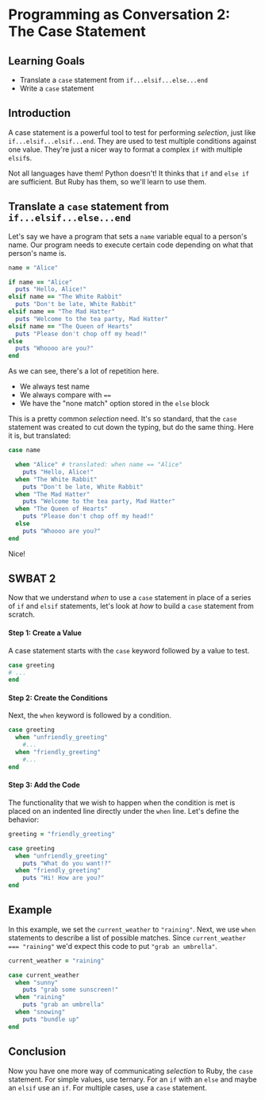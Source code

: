 # Programming as Conversation 2: The Case Statement

## Learning Goals

* Translate a `case` statement from `if...elsif...else...end`
* Write a `case` statement

## Introduction

A case statement is a powerful tool to test for performing _selection_, just
like `if...elsif...elsif...end`. They are used to test multiple conditions
against one value. They're just a nicer way to format a complex `if` with
multiple `elsif`s.

Not all languages have them! Python doesn't! It thinks that `if` and `else if`
are sufficient. But Ruby has them, so we'll learn to use them.

## Translate a `case` statement from `if...elsif...else...end`

Let's say we have a program that sets a `name` variable equal to a person's
name. Our program needs to execute certain code depending on what that person's
name is. 

```ruby
name = "Alice"

if name == "Alice"
  puts "Hello, Alice!"
elsif name == "The White Rabbit"
  puts "Don't be late, White Rabbit"
elsif name == "The Mad Hatter"
  puts "Welcome to the tea party, Mad Hatter"
elsif name == "The Queen of Hearts"
  puts "Please don't chop off my head!"
else
  puts "Whoooo are you?"
end 
```

As we can see, there's a lot of repetition here.

* We always test name
* We always compare with `==`
* We have the "none match" option stored in the `else` block

This is a pretty common _selection_ need. It's so standard, that the `case`
statement was created to cut down the typing, but do the same thing. Here it
is, but translated:

```ruby
case name 

  when "Alice" # translated: when name == "Alice"
    puts "Hello, Alice!"
  when "The White Rabbit"
    puts "Don't be late, White Rabbit"
  when "The Mad Hatter"
    puts "Welcome to the tea party, Mad Hatter"
  when "The Queen of Hearts"
    puts "Please don't chop off my head!"
  else 
    puts "Whoooo are you?"
end
```

Nice!

## SWBAT 2

Now that we understand *when* to use a `case` statement in place of a series of
`if` and `elsif` statements, let's look at *how* to build a `case` statement
from scratch.

#### Step 1: Create a Value

A case statement starts with the `case` keyword followed by a value to test.

```ruby
case greeting
# ...
end
```

#### Step 2: Create the Conditions

Next, the `when` keyword is followed by a condition.

```ruby
case greeting
  when "unfriendly_greeting"
    #...
  when "friendly_greeting"
    #...
end
```

#### Step 3: Add the Code

The functionality that we wish to happen when the condition is met is placed on an indented line directly under the `when` line. Let's define the behavior:

```ruby
greeting = "friendly_greeting"

case greeting
  when "unfriendly_greeting"
    puts "What do you want!?"
  when "friendly_greeting"
    puts "Hi! How are you?"
end
```

## Example

In this example, we set the `current_weather` to `"raining"`. Next, we use
`when` statements to describe a list of possible matches. Since
`current_weather === "raining"` we'd expect this code to put `"grab an
umbrella"`.

```ruby
current_weather = "raining"

case current_weather
  when "sunny"
    puts "grab some sunscreen!"
  when "raining"
    puts "grab an umbrella"
  when "snowing"
    puts "bundle up"
end
```

## Conclusion

Now you have one more way of communicating _selection_ to Ruby, the `case`
statement. For simple values, use ternary. For an `if` with an `else` and maybe
an `elsif` use an `if`. For multiple cases, use a `case` statement.
